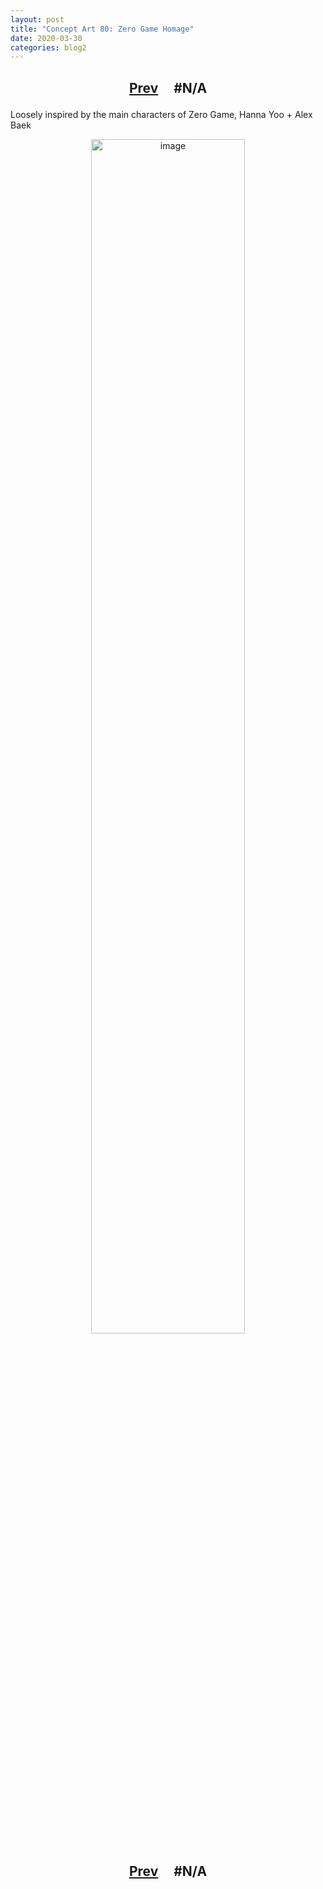 ```yaml
---
layout: post
title: "Concept Art 80: Zero Game Homage"
date: 2020-03-30
categories: blog2
---
```


<h2>
  <p style="text-align:center;">
    <a href="/wingsofthechorus/archive/2020/03/21/conceptart79">Prev</a>
    &nbsp;&nbsp;&nbsp;
#N/A
  </p>
</h2>

Loosely inspired by the main characters of Zero Game, Hanna Yoo + Alex Baek

<p style="text-align:center;">
  <img src="/wingsofthechorus/images/conceptart/ca80.png" width="70%" alt="image"/>
</p>

<h2>
  <p style="text-align:center;">
    <a href="/wingsofthechorus/archive/2020/03/21/conceptart79">Prev</a>
    &nbsp;&nbsp;&nbsp;
#N/A
  </p>
</h2>
